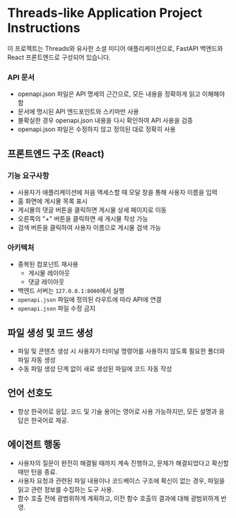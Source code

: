 <!-- Use this file to provide workspace-specific custom instructions to Copilot. For more details, visit https://code.visualstudio.com/docs/copilot/copilot-customization#_use-a-githubcopilotinstructionsmd-file -->

# Threads-like Application Project Instructions

이 프로젝트는 Threads와 유사한 소셜 미디어 애플리케이션으로, FastAPI 백엔드와 React 프론트엔드로 구성되어 있습니다.

### API 문서

- openapi.json 파일은 API 명세의 근간으로, 모든 내용을 정확하게 읽고 이해해야 함
- 문서에 명시된 API 엔드포인트와 스키마만 사용
- 불확실한 경우 openapi.json 내용을 다시 확인하여 API 사용을 검증
- openapi.json 파일은 수정하지 않고 정의된 대로 정확히 사용

## 프론트엔드 구조 (React)

### 기능 요구사항

- 사용자가 애플리케이션에 처음 액세스할 때 모달 창을 통해 사용자 이름을 입력
- 홈 화면에 게시물 목록 표시
- 게시물의 댓글 버튼을 클릭하면 게시물 상세 페이지로 이동
- 오른쪽의 "+" 버튼을 클릭하면 새 게시물 작성 가능
- 검색 버튼을 클릭하여 사용자 이름으로 게시물 검색 가능

### 아키텍처

- 중복된 컴포넌트 재사용
  - 게시물 레이아웃
  - 댓글 레이아웃
- 백엔드 서버는 `127.0.0.1:8000`에서 실행
- `openapi.json` 파일에 정의된 라우트에 따라 API에 연결
- `openapi.json` 파일 수정 금지

## 파일 생성 및 코드 생성

- 파일 및 콘텐츠 생성 시 사용자가 터미널 명령어를 사용하지 않도록 필요한 폴더와 파일 자동 생성
- 수동 파일 생성 단계 없이 새로 생성된 파일에 코드 자동 작성

## 언어 선호도

- 항상 한국어로 응답. 코드 및 기술 용어는 영어로 사용 가능하지만, 모든 설명과 응답은 한국어로 제공.

## 에이전트 행동

- 사용자의 질문이 완전히 해결될 때까지 계속 진행하고, 문제가 해결되었다고 확신할 때만 턴을 종료.
- 사용자 요청과 관련된 파일 내용이나 코드베이스 구조에 확신이 없는 경우, 파일을 읽고 관련 정보를 수집하는 도구 사용.
- 함수 호출 전에 광범위하게 계획하고, 이전 함수 호출의 결과에 대해 광범위하게 반영.
